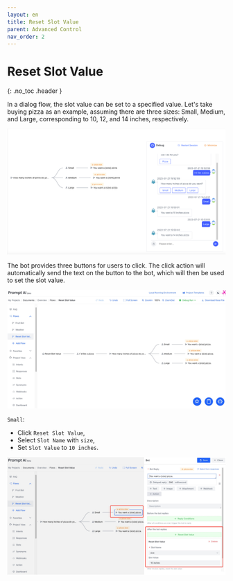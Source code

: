```yaml
---
layout: en
title: Reset Slot Value
parent: Advanced Control
nav_order: 2
---
```

# Reset Slot Value
{: .no_toc .header }

In a dialog flow, the slot value can be set to a specified value.
Let's take buying pizza as an example, assuming there are three sizes: Small, Medium, and Large, corresponding to 10, 12, and 14 inches, respectively. 

![reset_slot_value_overview.jpg](/assets/images/advanced_control/reset_slot/reset-slot-01.png)

The bot provides three buttons for users to click.  The click action will automatically send the text on the button to the bot, which will then be used to set the slot value. 

![03-reset-slot-value.png](/assets/images/advanced_control/reset_slot/reset-slot-02.png)

`Small`:
- Click `Reset Slot Value`,
- Select `Slot Name` with `size`,
- Set `Slot Value` to `10 inches`.

![reset_slot_value_samll.jpg](/assets/images/advanced_control/reset_slot/reset-slot-03.png)

